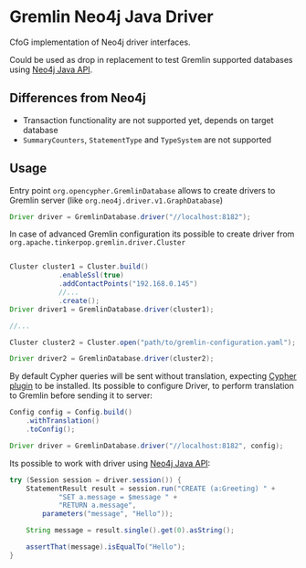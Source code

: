 # Gremlin Neo4j Java Driver

CfoG implementation of Neo4j driver interfaces.

Could be used as drop in replacement to test Gremlin supported databases using [Neo4j Java API](https://neo4j.com/developer/java/). 

## Differences from Neo4j

* Transaction functionality are not supported yet, depends on target database
* `SummaryCounters`, `StatementType` and `TypeSystem` are not supported

## Usage

Entry point `org.opencypher.GremlinDatabase` allows to create drivers to Gremlin server (like `org.neo4j.driver.v1.GraphDatabase`)

```java
Driver driver = GremlinDatabase.driver("//localhost:8182");
```

In case of advanced Gremlin configuration its possible to create driver from `org.apache.tinkerpop.gremlin.driver.Cluster`

```java

Cluster cluster1 = Cluster.build()
            .enableSsl(true)
            .addContactPoints("192.168.0.145")
            //...
            .create();
Driver driver1 = GremlinDatabase.driver(cluster1);

//...

Cluster cluster2 = Cluster.open("path/to/gremlin-configuration.yaml");

Driver driver2 = GremlinDatabase.driver(cluster2);

```

By default Cypher queries will be sent without translation, expecting [Cypher plugin](../cypher-gremlin-server-plugin) to
be installed. Its possible to configure Driver, to perform translation to Gremlin before sending it to server:

```java
Config config = Config.build()
    .withTranslation()
    .toConfig();

Driver driver = GremlinDatabase.driver("//localhost:8182", config);
```

Its possible to work with driver using [Neo4j Java API](https://neo4j.com/developer/java/):

```java
try (Session session = driver.session()) {
    StatementResult result = session.run("CREATE (a:Greeting) " +
            "SET a.message = $message " +
            "RETURN a.message",
        parameters("message", "Hello"));

    String message = result.single().get(0).asString();

    assertThat(message).isEqualTo("Hello");
}
```
